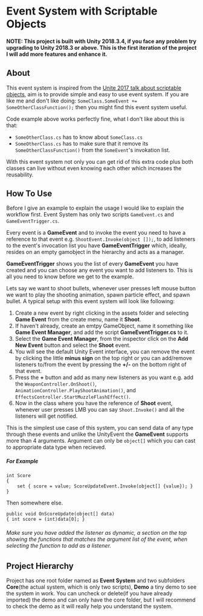 # Event System with Scriptable Objects

#### NOTE: This project is built with Unity 2018.3.4, if you face any problem try upgrading to Unity 2018.3 or above. This is the first iteration of the project I will add more features and enhance it.

## About
This event system is inspired from the [Unite 2017 talk about scriptable objects](https://www.youtube.com/watch?v=raQ3iHhE_Kk), aim is to provide simple and easy to use event system. If you are like me and don't like doing: `SomeClass.SomeEvent += SomeOtherClassFunction();` then you might find this event system useful.

Code example above works perfectly fine, what I don't like about this is that:

* `SomeOtherClass.cs` has to know about `SomeClass.cs` 
* `SomeOtherClass.cs` has to make sure that it remove its `SomeOtherClassFunction()` from the `SomeEvent`'s invokation list.

With this event system not only you can get rid of this extra code plus both classes can live without even knowing each other which increases the reusability.

## How To Use
Before I give an example to explain the usage I would like to explain the workflow first. Event System has only two scripts `GameEvent.cs` and `GameEventTrigger.cs`. 

Every event is a **GameEvent** and to invoke the event you need to have a reference to that event e.g. `ShootEvent.Invoke(object []);`, to add listeners to the event's invocation list you have **GameEventTrigger** which, ideally, resides on an empty gamobject in the hierarchy and acts as a manager. 

**GameEventTrigger** shows you the list of every **GameEvent** you have created and you can choose any event you want to add listeners to. This is all you need to know before we get to the example.

Lets say we want to shoot bullets, whenever user presses left mouse button we want to play the shooting animation, spawn particle effect, and spawn bullet. A typical setup with this event system will look like following:

1. Create a new event by right clicking in the assets folder and selecting **Game Event** from the create menu, name it **Shoot**.
2. If haven't already, create an emtpy GameObject, name it something like **Game Event Manager**, and add the script   **GameEventTrigger.cs** to it.
3. Select the **Game Event Manager**, from the inspector click on the **Add New Event** button and select the **Shoot** event.
4. You will see the default Unity Event interface, you can remove the event by clicking the little **minus sign** on the top right or you can add/remove listeners to/from the event by pressing the **+/-** on the bottom right of that event.
5. Press the **+** button and add as many new listeners as you want e.g. add the `WeaponController.OnShoot()`, `AnimationController.PlayShootAnimation()`, and `EffectsController.StartMuzzleFlashEffect()`.
6. Now in the class where you have the reference of **Shoot** event, whenever user presses LMB you can say `Shoot.Invoke()` and all the listeners will get notified.

This is the simplest use case of this system, you can send data of any type through these events and unlike the UnityEvent the **GameEvent** supports more than 4 arguments. Argument can only be `object[]` which you can cast to appropriate data type when recieved.
##### For Example
```
int Score
{ 
    set { score = value; ScoreUpdateEvent.Invoke(object[] {value}); } 
}
```
Then somewhere else.
```
public void OnScoreUpdate(object[] data)
{ int score = (int)data[0]; }
```
###### Make sure you have added the listener as dynamic, a section on the top showing the functions that matches the argument list of the event, when selecting the function to add as a listener.


## Project Hierarchy
Project has one root folder named as **Event System** and two subfolders **Core**(the actual system, which is only two scripts), **Demo** a tiny demo to see the system in work.
You can uncheck or delete(if you have already imported) the demo and can only have the core folder, but I will recommend to check the demo as it will really help you understand the system.

